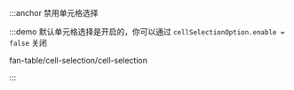 :::anchor 禁用单元格选择

:::demo 默认单元格选择是开启的，你可以通过 `cellSelectionOption.enable = false` 关闭

fan-table/cell-selection/cell-selection

:::

